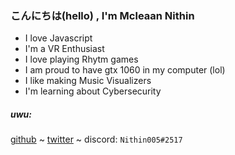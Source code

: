 ### こんにちは(hello) , I'm Mcleaan Nithin

- I love Javascript
- I'm a VR Enthusiast
- I love playing Rhytm games
- I am proud to have gtx 1060 in my computer (lol)
- I like making Music Visualizers
- I'm learning about Cybersecurity

##### *uwu:*
[github](https://github.com/Nithin005) ~ [twitter](https://twitter.com/McleaanNithin) 
~ discord: `Nithin005#2517` 
